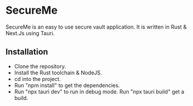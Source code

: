 # SecureMe

SecureMe is an easy to use secure vault application. It is written in Rust & Next.Js using Tauri.

## Installation

- Clone the repository.
- Install the Rust toolchain & NodeJS.
- cd into the project.
- Run "npm install" to get the dependencies.
- Run "npx tauri dev" to run in debug mode. Run "npx tauri build" get a build.
